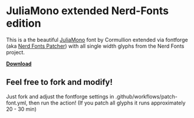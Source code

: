 # JuliaMono extended Nerd-Fonts edition

This is a the beautiful [JuliaMono](https://github.com/cormullion/juliamono) font by Cormullion extended via fontforge (aka [Nerd Fonts Patcher](https://github.com/ryanoasis/nerd-fonts#font-patcher)) with all single width glyphs from the Nerd Fonts project.

[**Download**](https://github.com/mietzen/juliamono-nerd-font/raw/main/font.zip)

## Feel free to fork and modify!

Just fork and adjust the fontforge settings in .github/workflows/patch-font.yml, then run the action! (If you patch all glyphs it runs approximately 20 - 30 min)
